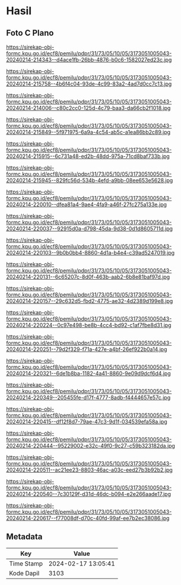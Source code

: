 # Hasil

## Foto C Plano

https://sirekap-obj-formc.kpu.go.id/ecf8/pemilu/pdpr/31/73/05/10/05/3173051005043-20240214-214343--d4ace1fb-26bb-4876-b0c6-1582027ed23c.jpg

https://sirekap-obj-formc.kpu.go.id/ecf8/pemilu/pdpr/31/73/05/10/05/3173051005043-20240214-215758--4b6f4c04-93de-4c99-83a2-4ad7d0cc7c13.jpg

https://sirekap-obj-formc.kpu.go.id/ecf8/pemilu/pdpr/31/73/05/10/05/3173051005043-20240214-214006--c80c2cc0-125d-4c79-baa3-da66cb2f1018.jpg

https://sirekap-obj-formc.kpu.go.id/ecf8/pemilu/pdpr/31/73/05/10/05/3173051005043-20240214-215849--5f971975-6a9a-4c54-ab5c-a1ea86bb2c89.jpg

https://sirekap-obj-formc.kpu.go.id/ecf8/pemilu/pdpr/31/73/05/10/05/3173051005043-20240214-215915--6c731a48-ed2b-48dd-975a-71cd8baf733b.jpg

https://sirekap-obj-formc.kpu.go.id/ecf8/pemilu/pdpr/31/73/05/10/05/3173051005043-20240214-215945--829fc56d-534b-4efd-a9bb-08ee653e5628.jpg

https://sirekap-obj-formc.kpu.go.id/ecf8/pemilu/pdpr/31/73/05/10/05/3173051005043-20240214-220010--dfea81a4-9ae4-4fa9-a46f-27fc275a133e.jpg

https://sirekap-obj-formc.kpu.go.id/ecf8/pemilu/pdpr/31/73/05/10/05/3173051005043-20240214-220037--92915d0a-d798-45da-9d38-0d1d8605711d.jpg

https://sirekap-obj-formc.kpu.go.id/ecf8/pemilu/pdpr/31/73/05/10/05/3173051005043-20240214-220103--9b0b0bb4-8860-4d1a-b4e4-c39ad5247019.jpg

https://sirekap-obj-formc.kpu.go.id/ecf8/pemilu/pdpr/31/73/05/10/05/3173051005043-20240214-220131--6c65207c-8d0f-463b-aab2-6b8e81baf97d.jpg

https://sirekap-obj-formc.kpu.go.id/ecf8/pemilu/pdpr/31/73/05/10/05/3173051005043-20240214-220157--29c632d5-fbd2-4775-ae32-4d2389d199e8.jpg

https://sirekap-obj-formc.kpu.go.id/ecf8/pemilu/pdpr/31/73/05/10/05/3173051005043-20240214-220224--0c97e498-be8b-4cc4-bd92-c1af7fbe8d31.jpg

https://sirekap-obj-formc.kpu.go.id/ecf8/pemilu/pdpr/31/73/05/10/05/3173051005043-20240214-220251--79d2f329-f71a-427e-a4bf-26ef922b0a14.jpg

https://sirekap-obj-formc.kpu.go.id/ecf8/pemilu/pdpr/31/73/05/10/05/3173051005043-20240214-220321--6de1b8ba-1182-4a41-8860-9e09d9dcf6d4.jpg

https://sirekap-obj-formc.kpu.go.id/ecf8/pemilu/pdpr/31/73/05/10/05/3173051005043-20240214-220349--205455fe-d17f-4777-8adb-f4444657e57c.jpg

https://sirekap-obj-formc.kpu.go.id/ecf8/pemilu/pdpr/31/73/05/10/05/3173051005043-20240214-220415--df12f8d7-79ae-47c3-9d1f-034539efa58a.jpg

https://sirekap-obj-formc.kpu.go.id/ecf8/pemilu/pdpr/31/73/05/10/05/3173051005043-20240214-220444--95229002-e32c-49f0-9c27-c59b323182da.jpg

https://sirekap-obj-formc.kpu.go.id/ecf8/pemilu/pdpr/31/73/05/10/05/3173051005043-20240214-220511--ac21ee23-8803-46ac-a03c-eed27b3b92b2.jpg

https://sirekap-obj-formc.kpu.go.id/ecf8/pemilu/pdpr/31/73/05/10/05/3173051005043-20240214-220540--7c30129f-d31d-46dc-b094-e2e266aade17.jpg

https://sirekap-obj-formc.kpu.go.id/ecf8/pemilu/pdpr/31/73/05/10/05/3173051005043-20240214-220617--f77008df-d70c-40fd-99af-ee7b2ec38086.jpg


## Metadata

| Key        | Value               |
| ---------- | ------------------- |
| Time Stamp | 2024-02-17 13:05:41 |
| Kode Dapil | 3103                |



